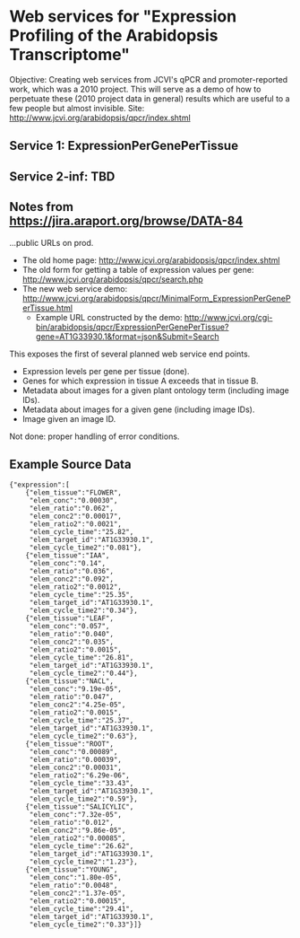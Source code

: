Web services for "Expression Profiling of the Arabidopsis Transcriptome"
========================================================================

Objective: Creating web services from JCVI's qPCR and promoter-reported work, which was a 2010 project. This will serve as a demo of how to perpetuate these (2010 project data in general) results which are useful to a few people but almost invisible. Site: http://www.jcvi.org/arabidopsis/qpcr/index.shtml

Service 1: ExpressionPerGenePerTissue
-------------------------------------

Service 2-inf: TBD
------------------

Notes from https://jira.araport.org/browse/DATA-84
--------------------------------------------------

...public URLs on prod.
* The old home page: http://www.jcvi.org/arabidopsis/qpcr/index.shtml
* The old form for getting a table of expression values per gene: http://www.jcvi.org/arabidopsis/qpcr/search.php
* The new web service demo: http://www.jcvi.org/arabidopsis/qpcr/MinimalForm_ExpressionPerGenePerTissue.html
    * Example URL constructed by the demo: http://www.jcvi.org/cgi-bin/arabidopsis/qpcr/ExpressionPerGenePerTissue?gene=AT1G33930.1&format=json&Submit=Search

This exposes the first of several planned web service end points.
* Expression levels per gene per tissue (done).
* Genes for which expression in tissue A exceeds that in tissue B.
* Metadata about images for a given plant ontology term (including image IDs).
* Metadata about images for a given gene (including image IDs).
* Image given an image ID.

Not done: proper handling of error conditions.

Example Source Data
-------------------
```
{"expression":[
    {"elem_tissue":"FLOWER",
     "elem_conc":"0.00030",
     "elem_ratio":"0.062",
     "elem_conc2":"0.00017",
     "elem_ratio2":"0.0021",
     "elem_cycle_time":"25.82",
     "elem_target_id":"AT1G33930.1",
     "elem_cycle_time2":"0.081"},
    {"elem_tissue":"IAA",
     "elem_conc":"0.14",
     "elem_ratio":"0.036",
     "elem_conc2":"0.092",
     "elem_ratio2":"0.0012",
     "elem_cycle_time":"25.35",
     "elem_target_id":"AT1G33930.1",
     "elem_cycle_time2":"0.34"},
    {"elem_tissue":"LEAF",
     "elem_conc":"0.057",
     "elem_ratio":"0.040",
     "elem_conc2":"0.035",
     "elem_ratio2":"0.0015",
     "elem_cycle_time":"26.81",
     "elem_target_id":"AT1G33930.1",
     "elem_cycle_time2":"0.44"},
    {"elem_tissue":"NACL",
     "elem_conc":"9.19e-05",
     "elem_ratio":"0.047",
     "elem_conc2":"4.25e-05",
     "elem_ratio2":"0.0015",
     "elem_cycle_time":"25.37",
     "elem_target_id":"AT1G33930.1",
     "elem_cycle_time2":"0.63"},
    {"elem_tissue":"ROOT",
     "elem_conc":"0.00089",
     "elem_ratio":"0.00039",
     "elem_conc2":"0.00031",
     "elem_ratio2":"6.29e-06",
     "elem_cycle_time":"33.43",
     "elem_target_id":"AT1G33930.1",
     "elem_cycle_time2":"0.59"},
    {"elem_tissue":"SALICYLIC",
     "elem_conc":"7.32e-05",
     "elem_ratio":"0.012",
     "elem_conc2":"9.86e-05",
     "elem_ratio2":"0.00085",
     "elem_cycle_time":"26.62",
     "elem_target_id":"AT1G33930.1",
     "elem_cycle_time2":"1.23"},
    {"elem_tissue":"YOUNG",
     "elem_conc":"1.80e-05",
     "elem_ratio":"0.0048",
     "elem_conc2":"1.37e-05",
     "elem_ratio2":"0.00015",
     "elem_cycle_time":"29.41",
     "elem_target_id":"AT1G33930.1",
     "elem_cycle_time2":"0.33"}]}
```
